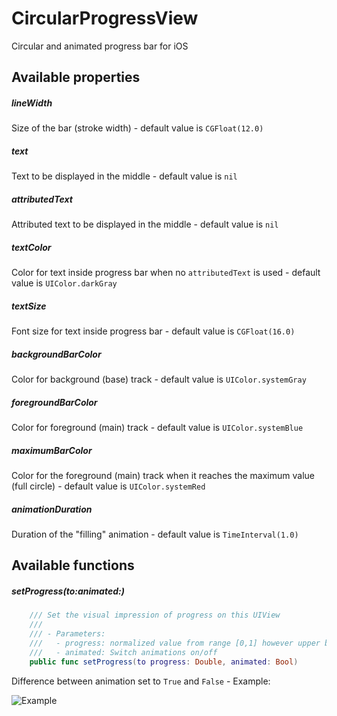 # CircularProgressView
Circular and animated progress bar for iOS

## Available properties

##### lineWidth
Size of the bar (stroke width) - default value is `CGFloat(12.0)`

##### text
Text to be displayed in the middle - default value is `nil`

##### attributedText
Attributed text to be displayed in the middle - default value is `nil`

##### textColor
Color for text inside progress bar when no `attributedText` is used - default value is `UIColor.darkGray`

##### textSize
Font size for text inside progress bar - default value is `CGFloat(16.0)`

##### backgroundBarColor
Color for background (base) track - default value is `UIColor.systemGray`

##### foregroundBarColor
Color for foreground (main) track - default value is `UIColor.systemBlue`

##### maximumBarColor
Color for the foreground (main) track when it reaches the maximum value (full circle) - default value is `UIColor.systemRed`

##### animationDuration
Duration of the "filling" animation - default value is `TimeInterval(1.0)`

## Available functions

##### setProgress(to:animated:)
```swift
    /// Set the visual impression of progress on this UIView
    ///
    /// - Parameters:
    ///   - progress: normalized value from range [0,1] however upper bound will be clamped
    ///   - animated: Switch animations on/off
    public func setProgress(to progress: Double, animated: Bool)
```

Difference between animation set to `True` and `False` - Example:

![Example](https://media.giphy.com/media/ZZrfvWt1wV4GnMxL5P/giphy.gif)

